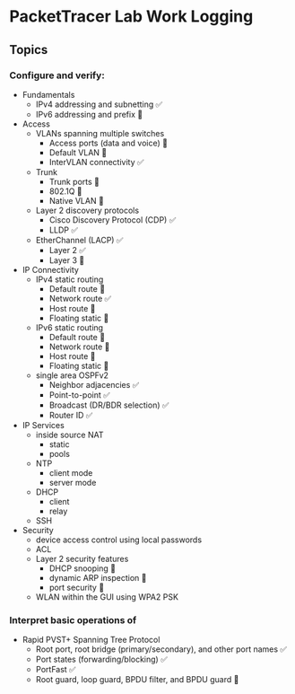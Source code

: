 # PacketTracer Lab Work Logging

## Topics
### Configure and verify:
- Fundamentals
    - IPv4 addressing and subnetting ✅
    - IPv6 addressing and prefix 📝
- Access
    - VLANs spanning multiple switches
        - Access ports (data and voice) 📝
        - Default VLAN 📝
        - InterVLAN connectivity ✅
    - Trunk
        - Trunk ports 📝
        - 802.1Q 📝
        - Native VLAN 📝
    - Layer 2 discovery protocols
        - Cisco Discovery Protocol (CDP) ✅
        - LLDP ✅
    - EtherChannel (LACP) ✅
        - Layer 2 ✅
        - Layer 3 📝
- IP Connectivity
    - IPv4 static routing
        - Default route 📝
        - Network route ✅
        - Host route 📝
        - Floating static 📝
    - IPv6 static routing
        - Default route 📝
        - Network route 📝
        - Host route 📝
        - Floating static 📝
    - single area OSPFv2
        - Neighbor adjacencies ✅
        - Point-to-point ✅
        - Broadcast (DR/BDR selection) ✅
        - Router ID ✅
- IP Services
    - inside source NAT
        - static
        - pools
    - NTP
        - client mode
        - server mode
    - DHCP
        - client
        - relay
    - SSH
- Security
    - device access control using local passwords
    - ACL
    - Layer 2 security features
        - DHCP snooping 📝
        - dynamic ARP inspection 📝
        - port security 📝
    - WLAN within the GUI using WPA2 PSK

### Interpret basic operations of 
- Rapid PVST+ Spanning Tree Protocol
    - Root port, root bridge (primary/secondary), and other port names ✅
    - Port states (forwarding/blocking) ✅
    - PortFast ✅
    - Root guard, loop guard, BPDU filter, and BPDU guard 📝
